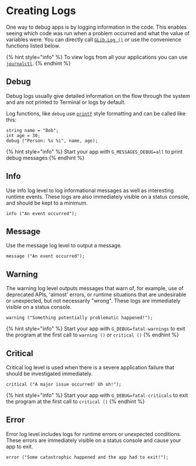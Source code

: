# Creating Logs

One way to debug apps is by logging information in the code. This enables seeing which code was run when a problem occurred and what the value of variables were. You can directly call [`GLib.Log ()`](https://valadoc.org/glib-2.0/GLib.log.html) or use the convenience functions listed below.

{% hint style="info" %}
To view logs from all your applications you can use [`journalctl`](https://www.digitalocean.com/community/tutorials/how-to-use-journalctl-to-view-and-manipulate-systemd-logs).
{% endhint %}

## Debug

Debug logs usually give detailed information on the flow through the system and are not printed to Terminal or logs by default.

Log functions, like `debug` use [`printf`](http://www.cplusplus.com/reference/cstdio/printf/) style formatting and can be called like this:

```vala
string name = "Bob";
int age = 30;
debug ("Person: %s %i", name, age);
```

{% hint style="info" %}
Start your app with `G_MESSAGES_DEBUG=all` to print debug messages
{% endhint %}

## Info

Use info log level to log informational messages as well as interesting runtime events. These logs are also immediately visible on a status console, and should be kept to a minimum.

```vala
info ("An event occurred");
```

## Message

Use the message log level to output a message.

```vala
message ("An event occurred");
```

## Warning

The warning log level outputs messages that warn of, for example, use of deprecated APIs, 'almost' errors, or runtime situations that are undesirable or unexpected, but not necessarily "wrong". These logs are immediately visible on a status console.

```vala
warning ("Something potentially problematic happened!");
```

{% hint style="info" %}
Start your app with `G_DEBUG=fatal-warnings` to exit the program at the first call to `warning ()` or `critical ()`
{% endhint %}

## Critical

Critical log level is used when there is a severe application failure that should be investigated immediately.

```vala
critical ("A major issue occurred! Uh oh!");
```

{% hint style="info" %}
Start your app with `G_DEBUG=fatal-criticals` to exit the program at the first call to `critical ()`
{% endhint %}

## Error

Error log level includes logs for runtime errors or unexpected conditions. These errors are immediately visible on a status console and cause your app to exit.

```vala
error ("Some catastrophic happened and the app had to exit!");
```

